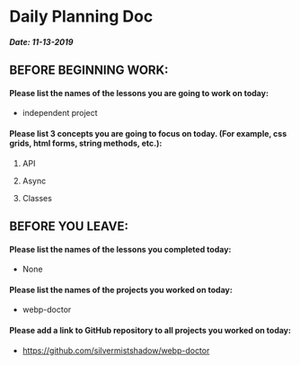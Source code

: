# Daily Planning Doc

##### Date: 11-13-2019

## BEFORE BEGINNING WORK:


#### Please list the names of the lessons you are going to work on today:

* independent project


#### Please list 3 concepts you are going to focus on today. (For example, css grids, html forms, string methods, etc.):

1. API

2. Async

3. Classes



## BEFORE YOU LEAVE:


#### Please list the names of the lessons you completed today:

* None


#### Please list the names of the projects you worked on today:

* webp-doctor

#### Please add a link to GitHub repository to all projects you worked on today:

* https://github.com/silvermistshadow/webp-doctor
